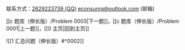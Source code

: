 联系方式：<a href="https://qm.qq.com/q/iA1sKuakak">2629223739 (QQ)</a> <a href="mailto:econsunrq@outlook.com">econsunrq@outlook.com (邮箱)</a>

[[c 题库（伸长版）/Problem 0003|下一题]]，[[c 题库（伸长版）/Problem 0001|上一题]]，[[0 主页|回到主页]]

![[1 汇总问题（伸长版）#^0002]]